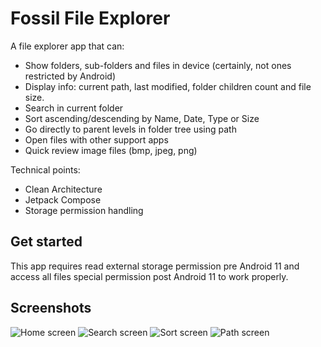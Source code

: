 Fossil File Explorer
===========

A file explorer app that can:
* Show folders, sub-folders and files in device (certainly, not ones restricted by Android)
* Display info: current path, last modified, folder children count and file size.
* Search in current folder
* Sort ascending/descending by Name, Date, Type or Size
* Go directly to parent levels in folder tree using path
* Open files with other support apps
* Quick review image files (bmp, jpeg, png)

Technical points:
* Clean Architecture
* Jetpack Compose
* Storage permission handling

Get started
-----------

This app requires read external storage permission pre Android 11 and access all files special permission post Android 11 to work properly.

Screenshots
-----------

![Home screen](screenshots/home_FossilFileExplorer.jpg "Home screen")
![Search screen](screenshots/search_FossilFileExplorer.jpg "Search screen")
![Sort screen](screenshots/sort_FossilFileExplorer.jpg "Sort screen")
![Path screen](screenshots/path_FossilFileExplorer.jpg "Path screen")